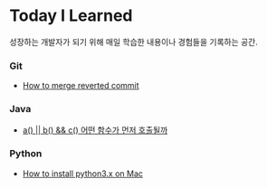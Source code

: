 # Today I Learned
성장하는 개발자가 되기 위해 매일 학습한 내용이나 경험들을 기록하는 공간.


### Git
- [How to merge reverted commit](https://github.com/doubleknd26/TIL/blob/main/Git/How_to_merge_reverted_commit.md)


### Java
- [a() || b() && c() 어떤 함수가 먼저 호출될까](https://github.com/doubleknd26/TIL/blob/main/Java/java_operator_precedence.md)


### Python
- [How to install python3.x on Mac](https://github.com/doubleknd26/TIL/blob/main/Python/how_to_install_python3_on_mac.md)
